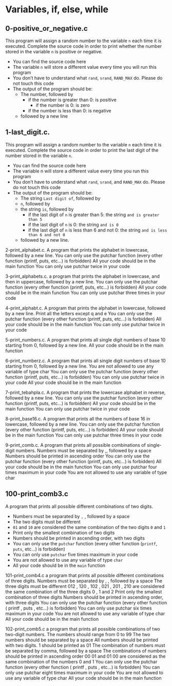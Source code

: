 # Variables, if, else, while

## 0-positive_or_negative.c
This program will assign a random number to the variable `n` each time it is
executed. Complete the source code in order to print whether the number
stored in the variable `n` is positive or negative.
- You can find the source code here
- The variable `n` will store a different value every time you will run this program
- You don’t have to understand what `rand`, `srand`, `RAND_MAX` do. Please
  do not touch this code
- The output of the program should be:
	- The number, followed by
		- if the number is greater than 0: is positive
	        - if the number is 0: is zero
		- if the number is less than 0: is negative
	- followed by a new line

## 1-last_digit.c. 
This program will assign a random number to the variable `n` each time it is
executed. Complete the source code in order to print the last digit of the
number stored in the variable `n`.
- You can find the source code here
- The variable n will store a different value every time you run this program
- You don’t have to understand what `rand`, `srand`, and `RAND_MAX` do. Please
  do not touch this code
- The output of the program should be:
	- The string `Last digit of`, followed by
	- `n`, followed by
	- the string `is`, followed by
		- if the last digit of `n` is greater than 5: the string `and is greater than 5`
		- if the last digit of `n` is 0: the string `and is 0`
		- if the last digit of `n` is less than 6 and not 0: the string `and is less than 6 and not 0`
	- followed by a new line.

2-print_alphabet.c. A program that prints the alphabet in lowercase, followed by a new line.
	You can only use the putchar function (every other function (printf, puts, etc…) is forbidden)
		All your code should be in the main function
		You can only use putchar twice in your code

3-print_alphabets.c. a program that prints the alphabet in lowercase, and then in uppercase, followed by a new line.
	You can only use the putchar function (every other function (printf, puts, etc…) is forbidden)
	All your code should be in the main function
	You can only use putchar three times in your code

4-print_alphabt.c. A program that prints the alphabet in lowercase, followed by a new line.
		Print all the letters except q and e
		You can only use the putchar function (every other function (printf, puts, etc…) is forbidden)
		All your code should be in the main function
		You can only use putchar twice in your code

5-print_numbers.c. A program that prints all single digit numbers of base 10 starting from 0, followed by a new line.
	All your code should be in the main function

6-print_numberz.c. A program that prints all single digit numbers of base 10 starting from 0, followed by a new line.
	You are not allowed to use any variable of type char
	You can only use the putchar function (every other function (printf, puts, etc…) is forbidden)
	You can only use putchar twice in your code
	All your code should be in the main function

7-print_tebahpla.c. A program that prints the lowercase alphabet in reverse, followed by a new line.
	You can only use the putchar function (every other function (printf, puts, etc…) is forbidden)
	All your code should be in the main function
	You can only use putchar twice in your code

8-print_base16.c. A program that prints all the numbers of base 16 in lowercase, followed by a new line.
	You can only use the putchar function (every other function (printf, puts, etc…) is forbidden)
	All your code should be in the main function
	You can only use putchar three times in your code

9-print_comb.c. A program that prints all possible combinations of single-digit numbers.
	Numbers must be separated by ,, followed by a space
	Numbers should be printed in ascending order
	You can only use the putchar function (every other function (printf, puts, etc…) is forbidden)
	All your code should be in the main function
	You can only use putchar four times maximum in your code
	You are not allowed to use any variable of type char

## 100-print_comb3.c
A program that prints all possible different combinations of two digits.
- Numbers must be separated by `,` , followed by a space
- The two digits must be different
- `01` and `10` are considered the same combination of the two digits `0` and `1`
- Print only the smallest combination of two digits
- Numbers should be printed in ascending order, with two digits
- You can only use the `putchar` function (every other function (`printf`, `puts`, etc…) is forbidden)
- You can only use `putchar` five times maximum in your code
- You are not allowed to use any variable of type `char`
- All your code should be in the `main` function

101-print_comb4.c
a program that prints all possible different combinations of three digits.
Numbers must be separated by , , followed by a space
The three digits must be different
012 , 120 , 102 , 021 , 201 , 210 are considered the same combination of the three digits 0 , 1 and 2
Print only the smallest combination of three digits
Numbers should be printed in ascending order, with three digits
You can only use the putchar function (every other function ( printf , puts , etc…) is forbidden)
	You can only use putchar six times maximum in your code
	You are not allowed to use any variable of type char
	All your code should be in the main function

102-print_comb5.c
 a program that prints all possible combinations of two two-digit numbers.
 The numbers should range from 0 to 99
 The two numbers should be separated by a space
 All numbers should be printed with two digits. 1 should be printed as 01
 The combination of numbers must be separated by comma, followed by a space
 The combinations of numbers should be printed in ascending order
 00 01 and 01 00 are considered as the same combination of the numbers 0 and 1
 You can only use the putchar function (every other function ( printf , puts , etc…) is forbidden)
	You can only use putchar eight times maximum in your code
	You are not allowed to use any variable of type char
	All your code should be in the main function

